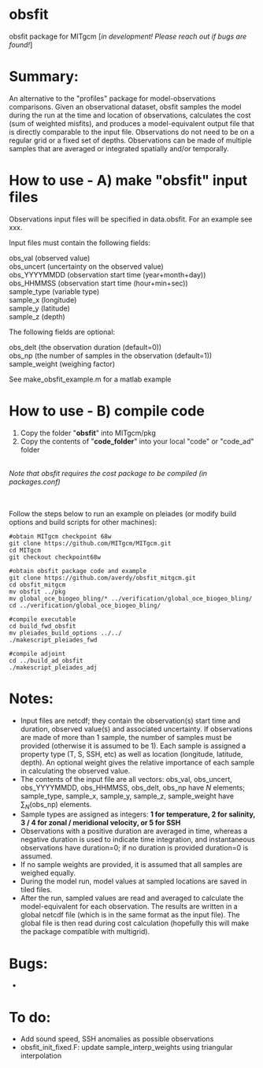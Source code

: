 # obsfit
obsfit package for MITgcm [<i>in development! Please reach out if bugs are found!</i>]


# Summary:
An alternative to the "profiles" package for model-observations comparisons. Given an observational dataset, obsfit samples the model during the run at the time and location of observations, calculates the cost (sum of weighted misfits), and produces a model-equivalent output file that is directly comparable to the input file. Observations do not need to be on a regular grid or a fixed set of depths. Observations can be made of multiple samples that are averaged or integrated spatially and/or temporally.


# How to use - A) make "obsfit" input files

Observations input files will be specified in data.obsfit. For an example see xxx. 

Input files must contain the following fields:

obs_val (observed value) <br />
obs_uncert (uncertainty on the observed value) <br />
obs_YYYYMMDD (observation start time (year+month+day)) <br />
obs_HHMMSS (observation start time (hour+min+sec)) <br />
sample_type (variable type) <br />
sample_x (longitude) <br />
sample_y (latitude) <br />
sample_z (depth) <br />

The following fields are optional: <br />

obs_delt (the observation duration (default=0)) <br />
obs_np (the number of samples in the observation (default=1)) <br />
sample_weight (weighing factor) <br />

See make_obsfit_example.m for a matlab example <br />


# How to use - B) compile code

1) Copy the folder "<b>obsfit</b>" into MITgcm/pkg
2) Copy the contents of "<b>code_folder</b>" into your local "code" or "code_ad" folder

 <br />
<i>Note that obsfit requires the cost package to be compiled (in packages.conf)</i>
 
 <br />
 <br />
 <br />

Follow the steps below to run an example on pleiades (or modify build options and build scripts for other machines):
```
#obtain MITgcm checkpoint 68w  
git clone https://github.com/MITgcm/MITgcm.git 
cd MITgcm 
git checkout checkpoint68w 

#obtain obsfit package code and example 
git clone https://github.com/averdy/obsfit_mitgcm.git 
cd obsfit_mitgcm 
mv obsfit ../pkg 
mv global_oce_biogeo_bling/* ../verification/global_oce_biogeo_bling/
cd ../verification/global_oce_biogeo_bling/ 

#compile executable 
cd build_fwd_obsfit 
mv pleiades_build_options ../../ 
./makescript_pleiades_fwd 

#compile adjoint 
cd ../build_ad_obsfit 
./makescript_pleiades_adj
```

# Notes:
- Input files are netcdf; they contain the observation(s) start time and duration, observed value(s) and associated uncertainty. If observations are made of more than 1 sample, the number of samples must be provided (otherwise it is assumed to be 1). Each sample is assigned a property type (T, S, SSH, etc) as well as location (longitude, latitude, depth). An optional weight gives the relative importance of each sample in calculating the observed value.
- The contents of the input file are all vectors: obs_val, obs_uncert, obs_YYYYMMDD, obs_HHMMSS, obs_delt, obs_np have $`N`$ elements; sample_type, sample_x, sample_y, sample_z, sample_weight have $`\sum_N`$(obs_np) elements. 
- Sample types are assigned as integers: <b>1 for temperature, 2 for salinity, 3 / 4 for zonal / meridional velocity, or 5 for SSH</b>
- Observations with a positive duration are averaged in time, whereas a negative duration is used to indicate time integration, and instantaneous observations have duration=0; if no duration is provided duration=0 is assumed. 
- If no sample weights are provided, it is assumed that all samples are weighed equally.  
- During the model run, model values at sampled locations are saved in tiled files.
- After the run, sampled values are read and averaged to calculate the model-equivalent for each observation. The results are written in a global netcdf file (which is in the same format as the input file). The global file is then read during cost calculation (hopefully this will make the package compatible with multigrid).

# Bugs:
- 

# To do:
- Add sound speed, SSH anomalies as possible observations <br />
- obsfit_init_fixed.F: update sample_interp_weights using triangular interpolation
